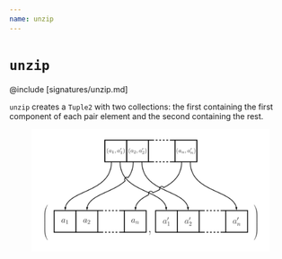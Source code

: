 ```yaml
---
name: unzip
---
```


# `unzip`

@include [signatures/unzip.md]

`unzip` creates a `Tuple2` with two collections: the first containing the first component of each pair element and the second containing the rest.

<figure class="diagram">
  <img src="images/unzip.svg" alt="unzip function">
  <!-- <figcaption class="diagram-desc"></figcaption> -->
</figure>
